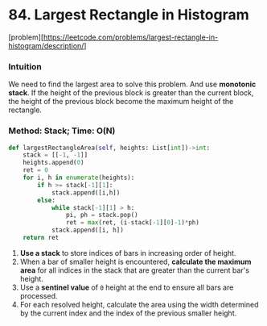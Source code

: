 # 84. Largest Rectangle in Histogram

[problem][https://leetcode.com/problems/largest-rectangle-in-histogram/description/]

### Intuition

We need to find the largest area to solve this problem. And use **monotonic stack**. If the height of the previous block is greater than the current block, the height of the previous block become the maximum height of the rectangle.



### Method: Stack; Time: O(N)

```python
def largestRectangleArea(self, heights: List[int])->int:
    stack = [[-1, -1]]
    heights.append(0)
    ret = 0
    for i, h in enumerate(heights):
        if h >= stack[-1][1]:
            stack.append([i,h])
        else:
            while stack[-1][1] > h:
                pi, ph = stack.pop()
                ret = max(ret, (i-stack[-1][0]-1)*ph)
            stack.append([i, h])
    return ret
```

1.  **Use a stack** to store indices of bars in increasing order of height.
2.  When a bar of smaller height is encountered, **calculate the maximum area** for all indices in the stack that are greater than the current bar's height.
3.  Use a **sentinel value** of `0` height at the end to ensure all bars are processed.
4.  For each resolved height, calculate the area using the width determined by the current index and the index of the previous smaller height.